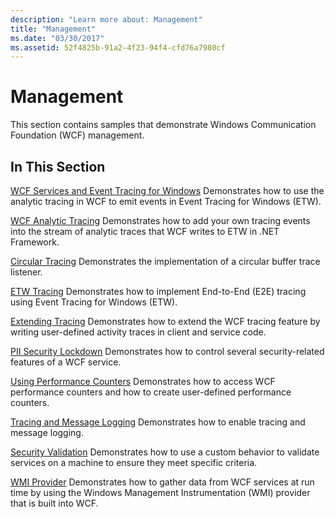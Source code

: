 ```yaml
---
description: "Learn more about: Management"
title: "Management"
ms.date: "03/30/2017"
ms.assetid: 52f4825b-91a2-4f23-94f4-cfd76a7980cf
---
```

# Management

This section contains samples that demonstrate Windows Communication Foundation (WCF) management.

## In This Section

 [WCF Services and Event Tracing for Windows](wcf-services-and-event-tracing-for-windows.md)
Demonstrates how to use the analytic tracing in WCF to emit events in Event Tracing for Windows (ETW).

 [WCF Analytic Tracing](wcf-analytic-tracing.md)
Demonstrates how to add your own tracing events into the stream of analytic traces that WCF writes to ETW in .NET Framework.

 [Circular Tracing](circular-tracing.md)
Demonstrates the implementation of a circular buffer trace listener.

 [ETW Tracing](etw-tracing.md)
Demonstrates how to implement End-to-End (E2E) tracing using Event Tracing for Windows (ETW).

 [Extending Tracing](extending-tracing.md)
Demonstrates how to extend the WCF tracing feature by writing user-defined activity traces in client and service code.

 [PII Security Lockdown](pii-security-lockdown.md)
Demonstrates how to control several security-related features of a WCF service.

 [Using Performance Counters](using-performance-counters.md)
Demonstrates how to access WCF performance counters and how to create user-defined performance counters.

 [Tracing and Message Logging](tracing-and-message-logging.md)
Demonstrates how to enable tracing and message logging.

 [Security Validation](security-validation.md)
Demonstrates how to use a custom behavior to validate services on a machine to ensure they meet specific criteria.

 [WMI Provider](wmi-provider.md)
Demonstrates how to gather data from WCF services at run time by using the Windows Management Instrumentation (WMI) provider that is built into WCF.
